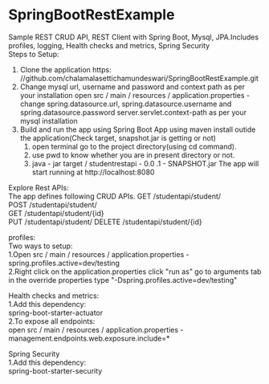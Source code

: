 # SpringBootRestExample
Sample REST CRUD API, REST Client with Spring Boot, Mysql, JPA.Includes profiles, logging, Health checks and metrics, Spring Security      
Steps to Setup: 
1. Clone the application https: //github.com/chalamalasettichamundeswari/SpringBootRestExample.git 
2. Change mysql url, username and password and context path as per your installation open src / main / resources / application.properties - change spring.datasource.url, spring.datasource.username and spring.datasource.password server.servlet.context-path as per your mysql installation 
3. Build and run the app using Spring Boot App using maven install outide the application(Check target, snapshot.jar is getting or not) 
   1. open terminal go to the project directory(using cd command). 
   2. use pwd to know whether you are in present directory or not.
   3. java - jar target / studentrestapi - 0.0 .1 - SNAPSHOT.jar
The app will start running at http://localhost:8080 
  
Explore Rest APIs:  
The app defines following CRUD APIs. 
GET /studentapi/student/  
POST /studentapi/student/  
GET /studentapi/student/{id}  
PUT /studentapi/student/ 
DELETE /studentapi/student/{id}  

profiles:   
Two ways to setup:   
1.Open src / main / resources / application.properties - spring.profiles.active=dev/testing  
2.Right click on the application.properties 
  click "run as" go to arguments tab in the override properties type "-Dspring.profiles.active=dev/testing" 
  
Health checks and metrics:   
1.Add this dependency:  
   spring-boot-starter-actuator   
2.To expose all endpoints:   
   open src / main / resources / application.properties - management.endpoints.web.exposure.include=*  
  
Spring Security   
1.Add this dependency:   
   spring-boot-starter-security

